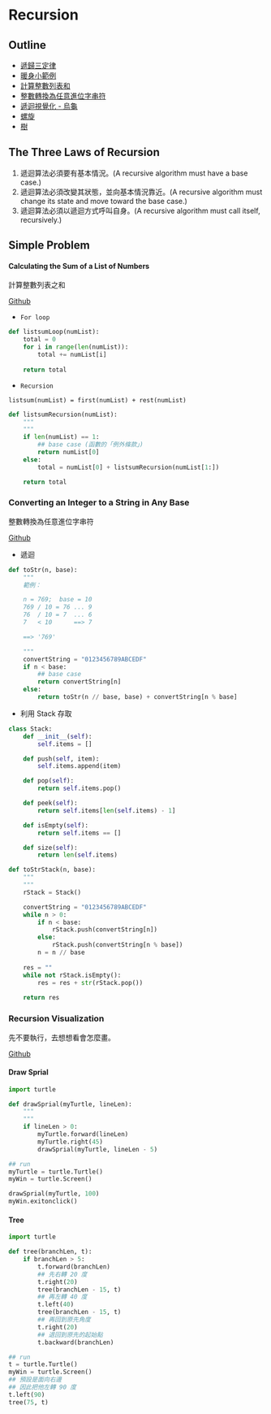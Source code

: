 # Recursion

## Outline
* [遞歸三定律](#the-three-laws-of-recursion)
* [暖身小範例](#simple-problem)
 * [計算整數列表和](#calculating-the-sum-of-a-list-of-numbers)
 * [整數轉換為任意進位字串符](#converting-an-integer-to-a-string-in-any-base)
* [遞迴視覺化 - 烏龜](#recursion_visualization)
 * [螺旋](#draw-sprial)
 * [樹](#tree)

## The Three Laws of Recursion

1. 遞迴算法必須要有基本情況。(A recursive algorithm must have a base case.)
2. 遞迴算法必須改變其狀態，並向基本情況靠近。(A recursive algorithm must change its state and move toward the base case.)
3. 遞迴算法必須以遞迴方式呼叫自身。(A recursive algorithm must call itself, recursively.)

## Simple Problem

#### Calculating the Sum of a List of Numbers
計算整數列表之和

[Github](https://github.com/kstseng/dsa-ml-tool-note/blob/master/DSA/ProblemSolvingWithAlgorithmsAndDataStructures/CODE/Recursion/recursion_sum_of_list.py)

* `For loop`

```python
def listsumLoop(numList):
    total = 0
    for i in range(len(numList)):
        total += numList[i]
    
    return total
```

* `Recursion`

```
listsum(numList) = first(numList) + rest(numList)
```

```python
def listsumRecursion(numList):
    """ 
    """
    if len(numList) == 1:
        ## base case (函數的「例外條款」)
        return numList[0]
    else:
        total = numList[0] + listsumRecursion(numList[1:])

    return total
```


### Converting an Integer to a String in Any Base
整數轉換為任意進位字串符

[Github](https://github.com/kstseng/dsa-ml-tool-note/blob/master/DSA/ProblemSolvingWithAlgorithmsAndDataStructures/CODE/Recursion/recursion_converting_int_to_str.py)

* 遞迴

```python
def toStr(n, base):
    """
    範例：

    n = 769;  base = 10
    769 / 10 = 76 ... 9
    76  / 10 = 7  ... 6
    7   < 10      ==> 7

    ==> '769'

    """
    convertString = "0123456789ABCEDF"
    if n < base:
        ## base case
        return convertString[n]
    else:
        return toStr(n // base, base) + convertString[n % base]
```

* 利用 Stack 存取

```python
class Stack:
    def __init__(self):
        self.items = []

    def push(self, item):
        self.items.append(item)

    def pop(self):
        return self.items.pop()

    def peek(self):
        return self.items[len(self.items) - 1]

    def isEmpty(self):
        return self.items == []

    def size(self):
        return len(self.items)

def toStrStack(n, base):
    """
    """
    rStack = Stack()

    convertString = "0123456789ABCEDF"
    while n > 0:
        if n < base:
            rStack.push(convertString[n])
        else:
            rStack.push(convertString[n % base])
        n = n // base
    
    res = ""
    while not rStack.isEmpty():
        res = res + str(rStack.pop())
    
    return res
```

### Recursion Visualization

先不要執行，去想想看會怎麼畫。

[Github](https://github.com/kstseng/dsa-ml-tool-note/blob/master/DSA/ProblemSolvingWithAlgorithmsAndDataStructures/CODE/Recursion/recursion_turtle.py)

#### Draw Sprial

```python
import turtle

def drawSprial(myTurtle, lineLen):
    """
    """
    if lineLen > 0:
        myTurtle.forward(lineLen)
        myTurtle.right(45)
        drawSprial(myTurtle, lineLen - 5)

## run
myTurtle = turtle.Turtle()
myWin = turtle.Screen()

drawSprial(myTurtle, 100)
myWin.exitonclick()

```

#### Tree

```python
import turtle

def tree(branchLen, t):
    if branchLen > 5:
        t.forward(branchLen)
        ## 先右轉 20 度
        t.right(20)
        tree(branchLen - 15, t)
        ## 再左轉 40 度
        t.left(40)
        tree(branchLen - 15, t)
        ## 再回到原先角度
        t.right(20)
        ## 退回到原先的起始點
        t.backward(branchLen)

## run
t = turtle.Turtle()
myWin = turtle.Screen()
## 預設是面向右邊
## 因此把他左轉 90 度
t.left(90)
tree(75, t)
```
